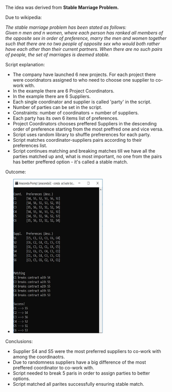<p>The idea was derived from <b>Stable Marriage Problem.</b></p>
<p>Due to wikipedia:</p>
<p><i>
The stable marriage problem has been stated as follows:</br>
Given n men and n women, where each person has ranked all members of the opposite sex in order of preference, marry the men and women together such that there are no two people of opposite sex who would both rather have each other than their current partners. When there are no such pairs of people, the set of marriages is deemed stable.
</i></p>

<p>Script explanation:</p>
<ul>
  <li>The company have launched 6 new projects. For each project there were cooridnators assigned to who need to choose one supplier to co-work with.
  </li>
  <li>In the example there are 6 Project Coordinators.</li>
  <li>In the example there are 6 Suppliers.</li>
  <li>Each single coordinator and supplier is called 'party' in the script.</li>
  <li>Number of parties can be set in the script.</li>
  <li>Constraints: number of coordinators = number of suppliers.</li>
  <li>Each party has its own 6 items list of preferences.</li>
  <li>
    Project Coordinators chooses preffered Suppliers in the descending order of preference starting from the most preffred one and vice versa.
  </li>
  <li>Script uses random library to shuffle prefrerences for each party.</li>
  <li>Script matches coordinator-suppliers pairs according to their preferences list.</li>
  <li>
    Script continues matching and breaking matches till we have all the parties matched up and, what is most important, no one from the pairs has better preffered option - it's called a stable match.
  </li>
</ul>

<p>Outcome:</p>
<ul>
  <li>
    <img src="images/outcome.JPG", height="480", width="280">
  </li>
</ul>

<p>Conclusions:</p>
<ul>
  <li>Supplier S4 and S5 were the most preferred suppliers to co-work with among the coordinaotrs.</li>
  <li>Due to randomness suppliers have a big difference of the most preffered coordinator to co-work with.</li>
  <li>Script needed to break 5 paris in order to assign parties to better options.</li>
  <li>Script matched all parites successfully ensuring stable match.</li>
</ul>



